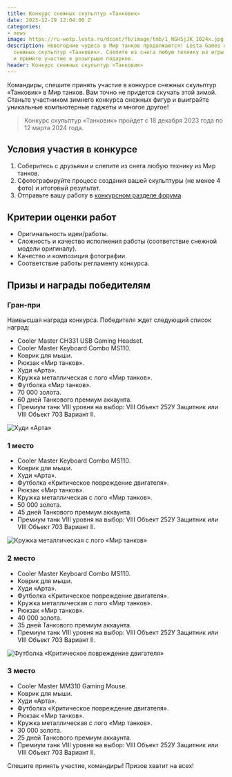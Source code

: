 ```yaml
---
title: Конкурс снежных скульптур «Танковик»
date: 2023-12-19 12:04:00 Z
categories:
- news
image: https://ru-wotp.lesta.ru/dcont/fb/image/tmb/1_NGH5jJK_1024x.jpg
description: Новогодние чудеса в Мир танков продолжаются! Lesta Games объявила конкурс
  снежных скульптур «Танковик». Слепите из снега любую технику из игры Мир танков
  и примите участие в розыгрыше подарков.
header: Конкурс снежных скульптур «Танковик»
---
```


Командиры, спешите принять участие в конкурсе снежных скульптур «Танковик» в Мир танков. Вам точно не придется скучать этой зимой. Станьте участником зимнего конкурса снежных фигур и выиграйте уникальные компьютерные гаджеты и многое другое!

> Конкурс скульптур «Танковик» пройдет с 18 декабря 2023 года по 12 марта 2024 года.

## Условия участия в конкурсе

1. Соберитесь с друзьями и слепите из снега любую технику из Мир танков.
2. Сфотографируйте процесс создания вашей скульптуры (не менее 4 фото) и итоговый результат.
3. Отправьте вашу работу в [конкурсном разделе форума](http://forum.tanki.su/index.php?/topic/2181204-).

## Критерии оценки работ

* Оригинальность идеи/работы.
* Сложность и качество исполнения работы (соответствие снежной модели оригиналу).
* Качество и композиция фотографии.
* Соответствие работы регламенту конкурса.

## Призы и награды победителям

### Гран-при

Наивысшая награда конкурса. Победителя ждет следующий список наград:

* Cooler Master CH331 USB Gaming Headset. 
* Cooler Master Keyboard Combo MS110.
* Коврик для мыши.
* Рюкзак «Мир танков».
* Худи «Арта».
* Кружка металлическая с лого «Мир танков».
* Футболка «Мир танков».
* 70 000 золота. 
* 60 дней Танкового премиум аккаунта. 
* Премиум танк VIII уровня на выбор: VIII Объект 252У Защитник или VIII Объект 703 Вариант II.

![Худи «Арта»](https://ru-wotp.lesta.ru/dcont/fb/image/2_j9qkQFC.jpg)

### 1 место

* Cooler Master Keyboard Combo MS110.
* Коврик для мыши.
* Худи «Арта».
* Футболка «Критическое повреждение двигателя».
* Рюкзак «Мир танков».
* Кружка металлическая с лого «Мир танков».
* 50 000 золота.
* 45 дней Танкового премиум аккаунта.
* Премиум танк VIII уровня на выбор: VIII Объект 252У Защитник или VIII Объект 703 Вариант II.

![Кружка металлическая с лого «Мир танков»](https://ru-wotp.lesta.ru/dcont/fb/image/3_ueqxts1.jpg)

### 2 место

* Cooler Master Keyboard Combo MS110.
* Коврик для мыши.
* Худи «Арта».
* Футболка «Критическое повреждение двигателя».
* Кружка металлическая с лого «Мир танков».
* Рюкзак «Мир танков».
* 40 000 золота.
* 35 дней Танкового премиум аккаунта.
* Премиум танк VIII уровня на выбор: VIII	Объект 252У Защитник или VIII Объект 703 Вариант II.

![Футболка «Критическое повреждение двигателя»](https://ru-wotp.lesta.ru/dcont/fb/image/4_67KY234.jpg)

### 3 место

* Cooler Master MM310 Gaming Mouse.
* Коврик для мыши.
* Худи «Арта».
* Футболка «Критическое повреждение двигателя».
* Рюкзак «Мир танков».
* Кружка металлическая с лого «Мир танков».
* 30 000 золота.
* 25 дней Танкового премиум аккаунта.
* Премиум танк VIII уровня на выбор: VIII	Объект 252У Защитник или VIII Объект 703 Вариант II.

Спешите принять участие, командиры! Призов хватит на всех!